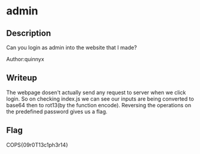 # admin

## Description
Can you login as admin into the website that I made?

Author:quinnyx

## Writeup
The webpage dosen't actually send any request to server when we click login.
So on checking index.js we can see our inputs are being converted to base64 then to rot13(by the function encode).
Reversing the operations on the predefined password gives us a flag.

## Flag
COPS{09r0T13c1ph3r14}
